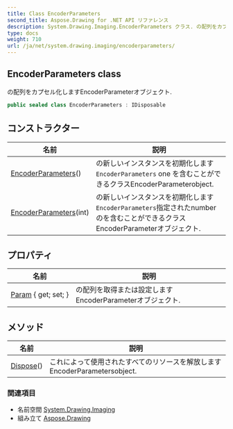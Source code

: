 ```yaml
---
title: Class EncoderParameters
second_title: Aspose.Drawing for .NET API リファレンス
description: System.Drawing.Imaging.EncoderParameters クラス. の配列をカプセル化しますEncoderParameterオブジェクト.
type: docs
weight: 710
url: /ja/net/system.drawing.imaging/encoderparameters/
---
```

## EncoderParameters class

の配列をカプセル化しますEncoderParameterオブジェクト.

```csharp
public sealed class EncoderParameters : IDisposable
```

## コンストラクター

| 名前 | 説明 |
| --- | --- |
| [EncoderParameters](encoderparameters/#constructor)() | の新しいインスタンスを初期化します`EncoderParameters` one を含むことができるクラスEncoderParameterobject. |
| [EncoderParameters](encoderparameters/#constructor_1)(int) | の新しいインスタンスを初期化します`EncoderParameters`指定されたnumber のを含むことができるクラスEncoderParameterオブジェクト. |

## プロパティ

| 名前 | 説明 |
| --- | --- |
| [Param](../../system.drawing.imaging/encoderparameters/param/) { get; set; } | の配列を取得または設定しますEncoderParameterオブジェクト. |

## メソッド

| 名前 | 説明 |
| --- | --- |
| [Dispose](../../system.drawing.imaging/encoderparameters/dispose/)() | これによって使用されたすべてのリソースを解放しますEncoderParametersobject. |

### 関連項目

* 名前空間 [System.Drawing.Imaging](../../system.drawing.imaging/)
* 組み立て [Aspose.Drawing](../../)


